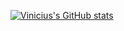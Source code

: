 [![Vinicius's GitHub stats](https://github-readme-stats.vercel.app/api?username=viniciuscole&include_all_commits=true&count_private=true)](https://github.com/viniciuscole/github-readme-stats)
